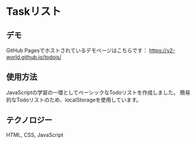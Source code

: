 # Taskリスト
## デモ
GitHub Pagesでホストされているデモページはこちらです：
https://y2-world.github.io/todojs/

## 使用方法
JavaScriptの学習の一環としてベーシックなTodoリストを作成しました。
簡易的なTodoリストのため、localStorageを使用しています。

## テクノロジー
HTML, CSS, JavaScript
